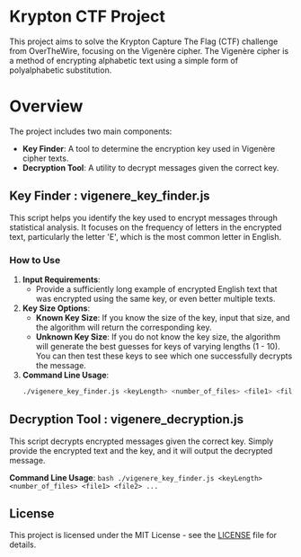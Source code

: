 # Krypton CTF Project

This project aims to solve the Krypton Capture The Flag (CTF) challenge from OverTheWire, focusing on the Vigenère cipher. The Vigenère cipher is a method of encrypting alphabetic text using a simple form of polyalphabetic substitution.

# Overview

The project includes two main components: 

- **Key Finder**: A tool to determine the encryption key used in Vigenère cipher texts.
- **Decryption Tool**: A utility to decrypt messages given the correct key.

## Key Finder : vigenere_key_finder.js

This script helps you identify the key used to encrypt messages through statistical analysis. It focuses on the frequency of letters in the encrypted text, particularly the letter 'E', which is the most common letter in English.

### How to Use

1. **Input Requirements**: 
   - Provide a sufficiently long example of encrypted English text that was encrypted using the same key, or even better multiple texts.
2. **Key Size Options**:
   - **Known Key Size**: If you know the size of the key, input that size, and the algorithm will return the corresponding key.
   - **Unknown Key Size**: If you do not know the key size, the algorithm will generate the best guesses for keys of varying lengths (1 - 10). You can then test these keys to see which one successfully decrypts the message.
3. **Command Line Usage**:
    ```bash
    ./vigenere_key_finder.js <keyLength> <number_of_files> <file1> <file2> ...'
    ```


## Decryption Tool : vigenere_decryption.js

This script decrypts encrypted messages given the correct key. Simply provide the encrypted text and the key, and it will output the decrypted message.

**Command Line Usage**:
    ```bash
    ./vigenere_key_finder.js <keyLength> <number_of_files> <file1> <file2> ...
    ```

## License

This project is licensed under the MIT License - see the [LICENSE](LICENSE) file for details.

